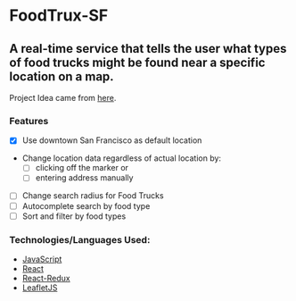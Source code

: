 FoodTrux-SF
=============

A real-time service that tells the user what types of food trucks might be found near a specific location on a map.
-----------

Project Idea came from [here](https://github.com/team-gary/code-challenge).
### Features
- [x] Use downtown San Francisco as default location
- Change location data regardless of actual location by:
  - [ ] clicking off the marker or 
  - [ ] entering address manually
- [ ] Change search radius for Food Trucks
- [ ] Autocomplete search by food type
- [ ] Sort and filter by food types

### Technologies/Languages Used:
- [JavaScript](https://developer.mozilla.org/en-US/docs/Web/JavaScript)
- [React](https://reactjs.org)
- [React-Redux](https://react-redux.js.org)
- [LeafletJS](https://leafletjs.com/)

